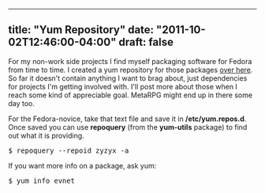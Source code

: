 
---
title: "Yum Repository"
date: "2011-10-02T12:46:00-04:00"
draft: false
---

For my non-work side projects I find myself packaging software for Fedora from time to time. I created a yum repository for those packages [over here](http://download.brolem.net/Zyzyx/rpms/zyzyx.repo). So far it doesn't contain anything I want to brag about, just dependencies for projects I'm getting involved with. I'll post more about those when I reach some kind of appreciable goal. MetaRPG might end up in there some day too.

For the Fedora-novice, take that text file and save it in <strong>/etc/yum.repos.d</strong>. Once saved you can use <strong>repoquery</strong> (from the <strong>yum-utils</strong> package) to find out what it is providing.

<pre>
$ repoquery --repoid zyzyx -a
</pre>

If you want more info on a package, ask yum:

<pre>
$ yum info evnet
</pre>
